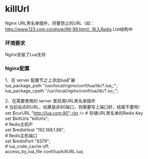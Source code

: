 # killUrl
Nginx URL黑名单插件，将要禁止的URL（如：http://www.123.com.cn/show/99-99.html）存入Redis List结构中

### 环境要求
Nginx安装了Lua支持

### Nginx配置
1、在 server 配置节之上添加lua扩展<br />
lua_package_path "/usr/local/nginx/conf/lua/lib/?.lua;;";<br />
lua_package_cpath "/usr/local/nginx/conf/lua/lib/?.so;;";<br />

2、在需要使用的 server 里启用URL黑名单插件<br />
&#35; 当前站点的URL，如果是非80端口，则需要写上端口好，结尾不要带/<br />
set $curURL "http://lua.com:90";<br />
&#35; 存储URL黑名单的Redis Key<br />
set $killUrls "killUrls";<br />
&#35; Redis主机IP<br />
set $redisHost "192.168.1.88";<br />
&#35; Redis主机端口<br />
set $redisPort "6379";<br />
&#35; lua_code_cache off;<br />
access_by_lua_file conf/lua/killURL.lua;<br />
